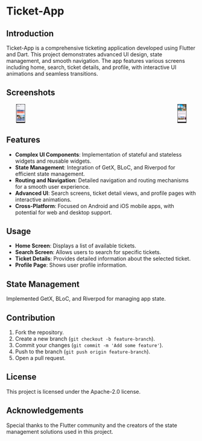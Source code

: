 # Ticket-App

## Introduction
Ticket-App is a comprehensive ticketing application developed using Flutter and Dart. This project demonstrates advanced UI design, state management, and smooth navigation. The app features various screens including home, search, ticket details, and profile, with interactive UI animations and seamless transitions.

## Screenshots
<div style="display: flex; justify-content: space-between;">
  <div style="flex: 1; max-width: 15%; margin-right: 5mm;">
    <img src="assets/Screenshots/home_page.png" alt="Home Screen" style="width: 100%; max-height: 50px; object-fit: contain;" />
  </div>
  <div style="flex: 1; max-width: 15%; margin-left: 5mm;">
    <img src="assets/Screenshots/hotel_detail.png" alt="Hotel Detail" style="width: 100%; max-height: 50px; object-fit: contain;" />
  </div>
</div>

## Features
- **Complex UI Components**: Implementation of stateful and stateless widgets and reusable widgets.
- **State Management**: Integration of GetX, BLoC, and Riverpod for efficient state management.
- **Routing and Navigation**: Detailed navigation and routing mechanisms for a smooth user experience.
- **Advanced UI**: Search screens, ticket detail views, and profile pages with interactive animations.
- **Cross-Platform**: Focused on Android and iOS mobile apps, with potential for web and desktop support.

## Usage
- **Home Screen**: Displays a list of available tickets.
- **Search Screen**: Allows users to search for specific tickets.
- **Ticket Details**: Provides detailed information about the selected ticket.
- **Profile Page**: Shows user profile information.

## State Management
Implemented GetX, BLoC, and Riverpod for managing app state.

## Contribution
1. Fork the repository.
2. Create a new branch (`git checkout -b feature-branch`).
3. Commit your changes (`git commit -m 'Add some feature'`).
4. Push to the branch (`git push origin feature-branch`).
5. Open a pull request.

## License
This project is licensed under the Apache-2.0 license.

## Acknowledgements
Special thanks to the Flutter community and the creators of the state management solutions used in this project.
